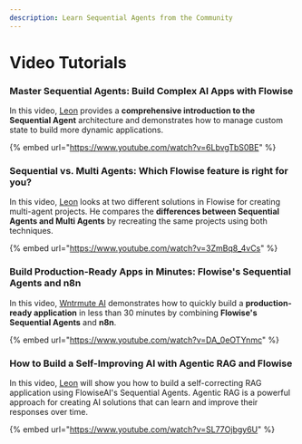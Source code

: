 ```yaml
---
description: Learn Sequential Agents from the Community
---
```


# Video Tutorials

### Master Sequential Agents: Build Complex AI Apps with Flowise

In this video, [Leon](https://x.com/leonvz) provides a **comprehensive introduction to the Sequential Agent** architecture and demonstrates how to manage custom state to build more dynamic applications.

{% embed url="https://www.youtube.com/watch?v=6LbvgTbS0BE" %}

### Sequential vs. Multi Agents: Which Flowise feature is right for you?

In this video, [Leon](https://x.com/leonvz) looks at two different solutions in Flowise for creating multi-agent projects. He compares the **differences between Sequential Agents and Multi Agents** by recreating the same projects using both techniques.

{% embed url="https://www.youtube.com/watch?v=3ZmBq8_4vCs" %}

### Build Production-Ready Apps in Minutes: **Flowise's Sequential** Agents and n8n

In this video, [Wntrmute AI](https://www.youtube.com/@WntrmuteAI) demonstrates how to quickly build a **production-ready application** in less than 30 minutes by combining **Flowise's Sequential Agents** and **n8n**.

{% embed url="https://www.youtube.com/watch?v=DA_0eOTYnmc" %}

### How to Build a Self-Improving AI with Agentic RAG and Flowise

In this video, [Leon](https://x.com/leonvz) will show you how to build a self-correcting RAG application using FlowiseAI's Sequential Agents. Agentic RAG is a powerful approach for creating AI solutions that can learn and improve their responses over time.

{% embed url="https://www.youtube.com/watch?v=SL77Ojbgy6U" %}
